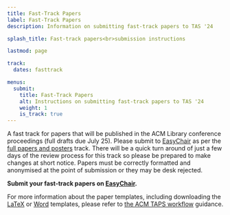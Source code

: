 ```yaml
---
title: Fast-Track Papers
label: Fast-Track Papers
description: Information on submitting fast-track papers to TAS '24

splash_title: Fast-track papers<br>submission instructions

lastmod: page

track:
  dates: fasttrack

menus:
  submit:
    title: Fast-Track Papers
    alt: Instructions on submitting fast-track papers to TAS '24
    weight: 1
    is_track: true
---
```


A fast track for papers that will be published in the ACM Library conference proceedings (full drafts due July 25). Please submit to [EasyChair](/2024/submit/easychair/) as per the [full papers and posters](/2024/submit/papers-posters/) track. There will be a quick turn around of just a few days of the review process for this track so please be prepared to make changes at short notice. Papers must be correctly formatted and anonymised at the point of submission or they may be desk rejected.

**Submit your fast-track papers on [EasyChair](https://easychair.org/conferences/?conf=tas24 "EasyChair submission site for TAS '24").**

For more information about the paper templates, including downloading the [LaTeX](
https://authors.acm.org/proceedings/production-information/preparing-your-article-with-latex) or [Word](https://authors.acm.org/proceedings/production-information/preparing-your-article-with-microsoft-word) templates, please refer to [the ACM TAPS workflow](https://authors.acm.org/proceedings/production-information/taps-production-workflow "The ACM Publishing System workflow") guidance.
